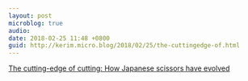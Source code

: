 ```yaml
---
layout: post
microblog: true
audio: 
date: 2018-02-25 11:48 +0800
guid: http://kerim.micro.blog/2018/02/25/the-cuttingedge-of.html
---
```

[The cutting-edge of cutting: How Japanese scissors have evolved](https://asia.nikkei.com/Life-Arts/Life/The-cutting-edge-of-cutting-How-Japanese-scissors-have-evolved)
